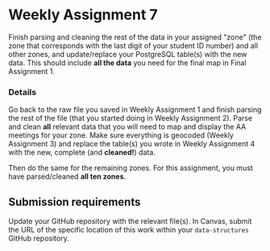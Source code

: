 # Weekly Assignment 7

Finish parsing and cleaning the rest of the data in your assigned "zone" (the zone that corresponds with the last digit of your student ID number) and all other zones, and update/replace your PostgreSQL table(s) with the new data. This should include **all the data** you need for the final map in Final Assignment 1.

### Details 

Go back to the raw file you saved in Weekly Assignment 1 and finish parsing the rest of the file (that you started doing in Weekly Assignment 2). Parse and clean **all** relevant data that you will need to map and display the AA meetings for your zone. Make sure everything is geocoded (Weekly Assignment 3) and replace the table(s) you wrote in Weekly Assignment 4 with the new, complete (and **cleaned!**) data. 

Then do the same for the remaining zones. For this assignment, you must have parsed/cleaned **all ten zones**.

## Submission requirements

Update your GitHub repository with the relevant file(s). In Canvas, submit the URL of the specific location of this work within your `data-structures` GitHub repository. 
